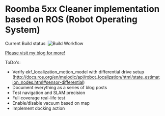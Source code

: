 # Roomba 5xx Cleaner implementation based on ROS (Robot Operating System)

Current Build status: ![Build Workflow](https://github.com/mirkosertic/roomba500/workflows/build/badge.svg) 

[Please visit my blog for more!](https://www.mirkosertic.de/blog/2022/02/roomba-series/)

ToDo's:

* Verify ekf_localization_motion_model with differential drive setup (http://docs.ros.org/en/melodic/api/robot_localization/html/state_estimation_nodes.html#sensor-differential)
* Document everything as a series of blog posts
* Test navigation and SLAM precision
* Full coverage real-life test
* Enable/disable vacuum based on map
* Implement docking action
